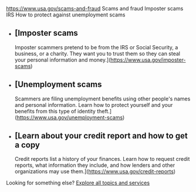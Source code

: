 

https://www.usa.gov/scams-and-fraud
Scams and fraud
Imposter scams IRS
How to protect against unemployment scams

* [Imposter scams
  --------------

  Imposter scammers pretend to be from the IRS or Social Security, a business, or a charity. They want you to trust them so they can steal your personal information and money.](https://www.usa.gov/imposter-scams)
* [Unemployment scams
  ------------------

  Scammers are filing unemployment benefits using other people's names and personal information. Learn how to protect yourself and your benefits from this type of identity theft.](https://www.usa.gov/unemployment-scams)
* [Learn about your credit report and how to get a copy
  ----------------------------------------------------

  Credit reports list a history of your finances. Learn how to request credit reports, what information they include, and how lenders and other organizations may use them.](https://www.usa.gov/credit-reports)

Looking for something else?
[Explore all topics and services](https://www.usa.gov/#all-topics-header)

